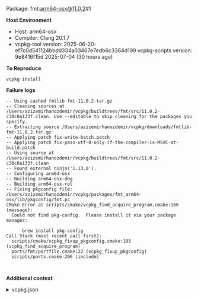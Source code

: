 Package: fmt:arm64-osx@11.0.2#1

**Host Environment**

- Host: arm64-osx
- Compiler: Clang 20.1.7
-    vcpkg-tool version: 2025-06-20-ef7c0d541124bbdd334a03467e7edb6c3364d199
    vcpkg-scripts version: 9e8416f15d 2025-07-04 (30 hours ago)

**To Reproduce**

`vcpkg install `

**Failure logs**

```
-- Using cached fmtlib-fmt-11.0.2.tar.gz
-- Cleaning sources at /Users/azizemirhanozdemir/vcpkg/buildtrees/fmt/src/11.0.2-c30c0a133f.clean. Use --editable to skip cleaning for the packages you specify.
-- Extracting source /Users/azizemirhanozdemir/vcpkg/downloads/fmtlib-fmt-11.0.2.tar.gz
-- Applying patch fix-write-batch.patch
-- Applying patch fix-pass-utf-8-only-if-the-compiler-is-MSVC-at-build.patch
-- Using source at /Users/azizemirhanozdemir/vcpkg/buildtrees/fmt/src/11.0.2-c30c0a133f.clean
-- Found external ninja('1.13.0').
-- Configuring arm64-osx
-- Building arm64-osx-dbg
-- Building arm64-osx-rel
-- Fixing pkgconfig file: /Users/azizemirhanozdemir/vcpkg/packages/fmt_arm64-osx/lib/pkgconfig/fmt.pc
CMake Error at scripts/cmake/vcpkg_find_acquire_program.cmake:166 (message):
  Could not find pkg-config.  Please install it via your package manager:

      brew install pkg-config
Call Stack (most recent call first):
  scripts/cmake/vcpkg_fixup_pkgconfig.cmake:193 (vcpkg_find_acquire_program)
  ports/fmt/portfile.cmake:22 (vcpkg_fixup_pkgconfig)
  scripts/ports.cmake:206 (include)



```

**Additional context**

<details><summary>vcpkg.json</summary>

```
{
  "name": "mycppproject",
  "version-string": "0.1.0",
  "dependencies": [
    "fmt",
    "spdlog"
  ]
}

```
</details>
